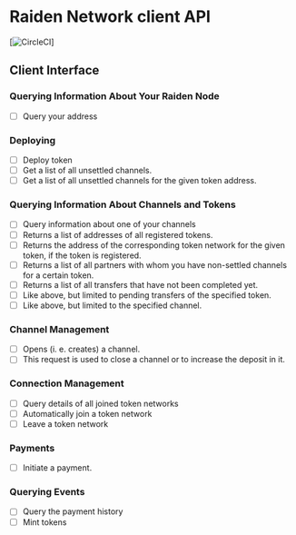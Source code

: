 # Raiden Network client API

[![CircleCI](https://circleci.com/gh/s0b0lev/raiden-python.svg?style=svg&circle-token=e688d9f340fa59202c712ef5e2b8affa614b650c)]

## Client Interface

### Querying Information About Your Raiden Node
- [ ] Query your address

### Deploying
- [ ] Deploy token
- [ ] Get a list of all unsettled channels.
- [ ] Get a list of all unsettled channels for the given token address.

### Querying Information About Channels and Tokens
- [ ] Query information about one of your channels
- [ ] Returns a list of addresses of all registered tokens.
- [ ] Returns the address of the corresponding token network for the given token, if the token is registered.
- [ ] Returns a list of all partners with whom you have non-settled channels for a certain token.
- [ ] Returns a list of all transfers that have not been completed yet.
- [ ] Like above, but limited to pending transfers of the specified token.
- [ ] Like above, but limited to the specified channel.

### Channel Management
- [ ] Opens (i. e. creates) a channel.
- [ ] This request is used to close a channel or to increase the deposit in it.

### Connection Management
- [ ] Query details of all joined token networks
- [ ] Automatically join a token network
- [ ] Leave a token network

### Payments
- [ ] Initiate a payment.

### Querying Events
- [ ] Query the payment history
- [ ] Mint tokens